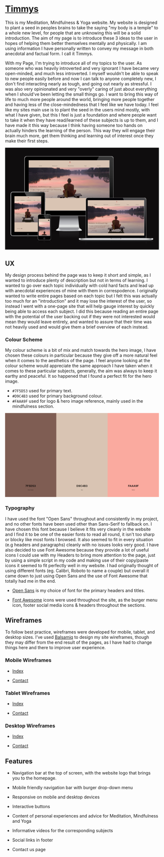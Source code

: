# [Timmys](https://conor-timmis.github.io/Timmys)

This is my Meditation, Mindfulness & Yoga website. My website is designed to plant a seed in peoples brains to take the saying "my body is a temple" to a whole new level, for people that are unknowing this will be a solid introduction. The aim of my page is to introduce these 3 ideas to the user in hopes of helping them better themselves mentally and physically. I am using information I have personally written to convey my message in both anecdotal and factual form. I call it Timmys.

With my Page, I'm trying to introduce all of my topics to the user. As someone who was heavily introverted and very ignorant I have became very open-minded, and much less introverted. I myself wouldn't be able to speak to new people easily before and now I can talk to anyone completely new, I don't find interacting nearly as tough, and going out nearly as stressful. I was also very opinionated and very "overly" caring of just about everything when I should've been letting the small things go. I want to bring this way of life to much more people around the world, bringing more people together and having less of the close-mindedness that I feel like we have today. I feel like my sites main use is to plant the seed in the users mind mostly, with what I have given, but this I feel is just a foundation and where people want to take it when they have read/learned of these subjects is up to them, and I have made it this way because I think having someone too hands on actually hinders the learning of the person. This way they will engage their brain much more, get them thinking and learning out of interest once they make their first steps.

![screenshot](documentation/responsiveness.png)

## UX

My design process behind the page was to keep it short and simple, as I wanted to introduce plenty of description but not in terms of learning. I wanted to go over each topic individually with cold hard facts and lead up with anecdotal experiences of mine with them in correspodence. I originally wanted to write entire pages based on each topic but I felt this was actually too much for an "introduction" and it may lose the interest of the user, so instead I went with a one-page site that will help gauge interest by quickly being able to access each subject. I did this because reading an entire page with the potential of the user backing out if they were not interested would mean they would leave entirely, and wanted to assure that their time was not heavily used and would give them a brief overview of each instead.

### Colour Scheme

My colour scheme is a bit of mix and match towards the hero image, I have chosen these colours in particular because they give off a more natural feel when it comes to the aesthetics of the page. I feel anyone looking at the colour scheme would appreciate the same approach I have taken when it comes to these particular subjects, generally, the aim was always to keep it earthy and peaceful. It so happened that I found a perfect fit for the hero image.

- `#7F5D53` used for primary text.
- `#D9C4B3` used for primary background colour.
- `#FAAA9F` used for logo & hero image reference, mainly used in the mindfulness section.

![screenshot](documentation/colourscheme.png)


### Typography


I have used the font "Open Sans" throughout and consistently in my project, and no other fonts have been used other than Sans-Serif to fallback on. I have chosen this font because I believe it fits very cleanly in the website and I find it to be one of the easier fonts to read all round, it isn't too sharp or blocky like most fonts I browsed. It also seemed to fit in every situation (e.g headers and paragraphs) cleanly with no issues looks very good. I have also decided to use Font Awesome because they provide a lot of useful icons I could use with my Headers to bring more attention to the page, just by using a simple script in my code and making use of their copy/paste icons it seemed to fit perfectly well in my website. I had originally thought of using different fonts (eg. Calibri, Roboto to name a couple) but overall it came down to just using Open Sans and the use of Font Awesome that totally had me in the end.


- [Open Sans](https://fonts.google.com/specimen/Open+Sans) is my choice of font for the primary headers and titles.

- [Font Awesome](https://fontawesome.com) icons were used throughout the site, as the burger menu icon, footer social media icons & headers throughout the sections.


## Wireframes

To follow best practice, wireframes were developed for mobile, tablet, and desktop sizes. I've used [Balsamiq](https://balsamiq.com/wireframes) to design my site wireframes, though they may differ from the end result of the pages, as I have had to change things here and there to improve user experience.

### Mobile Wireframes

  - [Index](documentation/wireframes/mobileindex.png)

  - [Contact](documentation/wireframes/mobilecontact.png)
    

### Tablet Wireframes

  - [Index](documentation/wireframes/tabletindex.png)

  - [Contact](documentation/wireframes/tabletcontact.png)


### Desktop Wireframes

  - [Index](documentation/wireframes/desktopindex.png)

  - [Contact](documentation/wireframes/desktopcontact.png)


## Features


- Navigation bar at the top of screen, with the website logo that brings you to the homepage.

- Mobile friendly navigation bar with burger drop-down menu

- Responsive on mobile and desktop devices

- Interactive buttons

- Content of personal experiences and advice for Meditation, Mindfulness and Yoga

- Informative videos for the corresponding subjects

- Social links in footer

- Contact us page

